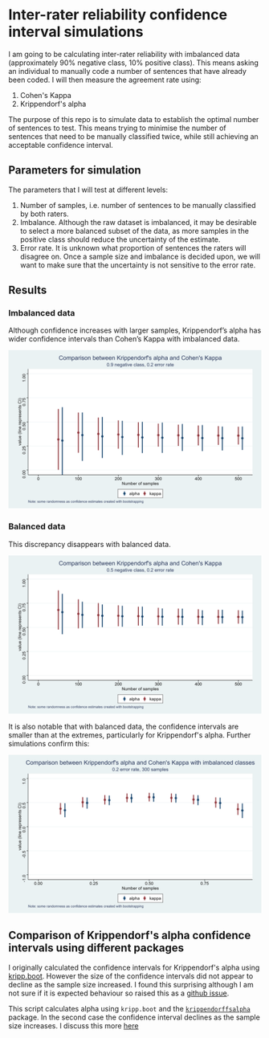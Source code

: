 # Inter-rater reliability confidence interval simulations

I am going to be calculating inter-rater reliability with imbalanced data (approximately 90% negative class, 10% positive class). This means asking an individual to manually code a number of sentences that have already been coded. I will then measure the agreement rate using:

1. Cohen's Kappa
2. Krippendorf's alpha

The purpose of this repo is to simulate data to establish the optimal number of sentences to test. This means trying to minimise the number of sentences that need to be manually classified twice, while still achieving an acceptable confidence interval.

## Parameters for simulation

The parameters that I will test at different levels:

1. Number of samples, i.e. number of sentences to be manually classified by both raters.
2. Imbalance. Although the raw dataset is imbalanced, it may be desirable to select a more balanced subset of the data, as more samples in the positive class should reduce the uncertainty of the estimate.
3. Error rate. It is unknown what proportion of sentences the raters will disagree on. Once a sample size and imbalance is decided upon, we will want to make sure that the uncertainty is not sensitive to the error rate.

## Results

### Imbalanced data

Although confidence increases with larger samples, Krippendorf’s alpha has wider confidence intervals than Cohen’s Kappa with imbalanced data.

![](./plots/kappa_alpha_comparison/line_plot_num_samples_imbalanced.png)

### Balanced data

This discrepancy disappears with balanced data.

![](./plots/kappa_alpha_comparison/line_plot_num_samples_balanced.png)

It is also notable that with balanced data, the confidence intervals are smaller than at the extremes, particularly for Krippendorf's alpha. Further simulations confirm this:

![](./plots/kappa_alpha_comparison/line_plot_prop_negative_class.png)

## Comparison of Krippendorf's alpha confidence intervals using different packages

I originally calculated the confidence intervals for Krippendorf's alpha using [kripp.boot](https://github.com/MikeGruz/kripp.boot). However the size of the confidence intervals did not appear to decline as the sample size increased. I found this surprising although I am not sure if it is expected behaviour so raised this as a [github issue](https://github.com/MikeGruz/kripp.boot/issues/1).

This script calculates alpha using `kripp.boot` and the [`krippendorffsalpha`](https://github.com/drjphughesjr/krippendorffsalpha) package. In the second case the confidence interval declines as the sample size increases. I discuss this more [here]("./blob/main/kripp_alpha_vs_kripp_boot.md")